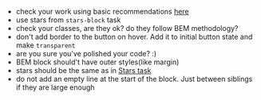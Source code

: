 - check your work using basic recommendations [here](https://github.com/mate-academy/layout_search-bar-airbnb/blob/master/checklist.md)
- use stars from `stars-block` task
- check your classes, are they ok? do they follow BEM methodology?
- don't add border to the button on hover. Add it to initial button state and make `transparent`
- are you sure you've polished your code? :)
- BEM block should't have outer styles(like margin)
- stars should be the same as in [Stars task](https://github.com/mate-academy/layout_stars)
- do not add an empty line at the start of the block. Just between siblings if they are large enough
